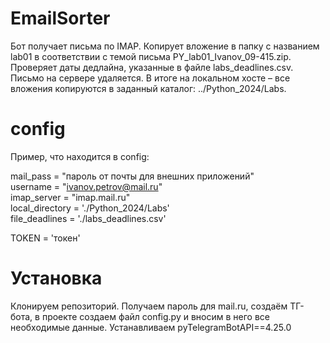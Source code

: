 # EmailSorter
Бот получает письма по IMAP. Копирует вложение в папку с названием lab01 в соответствии с темой письма PY_lab01_Ivanov_09-415.zip. Проверяет даты дедлайна, указанные в файле labs_deadlines.csv. Письмо на сервере удаляется. В итоге на локальном хосте – все вложения копируются в заданный каталог: ../Python_2024/Labs.

# config
Пример, что находится в config:

mail_pass = "пароль от почты для внешних приложений"<br>
username = "ivanov.petrov@mail.ru"<br>
imap_server = "imap.mail.ru"<br>
local_directory = './Python_2024/Labs'<br>
file_deadlines = './labs_deadlines.csv'<br>

TOKEN = 'токен'

# Установка
Клонируем репозиторий. Получаем пароль для mail.ru, создаём ТГ-бота, в проекте создаем файл config.py и вносим в него все необходимые данные.
Устанавливаем pyTelegramBotAPI==4.25.0
